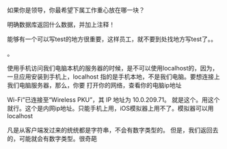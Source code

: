 如果你是领导，你最希望下属工作重心放在哪一块？

明确数据库返回什么数据，并加上注释！

能够有一个可以写test的地方很重要，这样员工，就不要到处找地方写test了。。

。


使用手机访问我们电脑本机的服务器的时候，是不可以使用localhost的，因为，一旦应用安装到手机上，localhost
指的是手机本地，不是我们电脑。要想连接上我们电脑服务器，那么，你要
打开你的网络，查看你的电脑ip地址

Wi-Fi”已连接至“Wireless PKU”，其 IP 地址为 10.0.209.71。
就是这个。用这个就行。这个是内网ip地址。只能手机上用，iOS模拟器上用不了。模拟器可以用localhost

凡是从客户端发过来的统统都是字符串，不会有数字类型的。
但是，我们返回去的，可能就会有数字类型。很奇葩